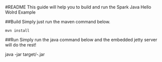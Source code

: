 #README
This guide will help you to build and run the Spark Java Hello Wolrd Example

##Build
Simply just run the maven command below.

    mvn install


##Run
Simply run the java command below and the embedded jetty server will do the rest!

   java -jar target/<artifactId>-<version>.jar